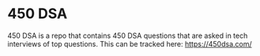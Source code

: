 # 450 DSA

450 DSA is a repo that contains 450 DSA questions that are asked in tech interviews of top questions.
This can be tracked here: https://450dsa.com/
